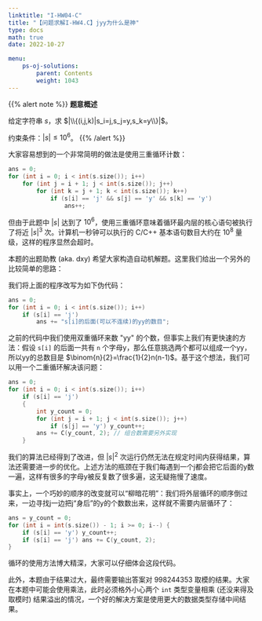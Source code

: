 ```yaml
---
linktitle: "I-HW04-C"
title: "【问题求解I-HW4.C】jyy为什么是神"
type: docs
math: true
date: 2022-10-27

menu:
    ps-oj-solutions:
        parent: Contents
        weight: 1043
---
```


{{% alert note %}}
**题意概述**

给定字符串 $s$，求 $|\\{(i,j,k)|s_i=j,s_j=y,s_k=y\\}|$。

约束条件：$|s|\leq 10^6$。
{{% /alert %}}

大家容易想到的一个非常简明的做法是使用三重循环计数：
```c++
ans = 0;
for (int i = 0; i < int(s.size()); i++)
    for (int j = i + 1; j < int(s.size()); j++)
        for (int k = j + 1; k < int(s.size()); k++)
            if (s[i] == 'j' && s[j] == 'y' && s[k] == 'y')
                ans++;
```

但由于此题中 $|s|$ 达到了 $10^6$，使用三重循环意味着循环最内层的核心语句被执行了将近 $|s|^3$ 次。计算机一秒钟可以执行的 C/C++ 基本语句数目大约在 $10^8$ 量级，这样的程序显然会超时。

本题的出题助教 (aka. dxy) 希望大家构造自动机解题。这里我们给出一个另外的比较简单的思路：

我们将上面的程序改写为如下伪代码：

```c++
ans = 0;
for (int i = 0; i < int(s.size()); i++)
    if (s[i] == 'j')
        ans += "s[i]的后面(可以不连续)的yy的数目";
```

之前的代码中我们使用双重循环来数 "yy" 的个数，但事实上我们有更快速的方法：假设 `s[i]` 的后面一共有 `n` 个字母y，那么任意挑选两个都可以组成一个yy，所以yy的总数目是 $\binom{n}{2}=\frac{1}{2}n(n-1)$。基于这个想法，我们可以用一个二重循环解决该问题：

```c++
ans = 0;
for (int i = 0; i < int(s.size()); i++)
    if (s[i] == 'j')
    {
        int y_count = 0;
        for (int j = i + 1; j < int(s.size()); j++)
            if (s[j] == 'y') y_count++;
        ans += C(y_count, 2); // 组合数需要另外实现
    }
```

我们的算法已经得到了改进，但 $|s|^2$ 次运行仍然无法在规定时间内获得结果，算法还需要进一步的优化。上述方法的瓶颈在于我们每遇到一个j都会把它后面的y数一遍，这样有很多的字母y被反复数了很多遍，这无疑拖慢了速度。

事实上，一个巧妙的顺序的改变就可以“柳暗花明”：我们将外层循环的顺序倒过来，一边寻找j一边把j“身后”的y的个数数出来，这样就不需要内层循环了：
```c++
ans = y_count = 0;
for (int i = int(s.size()) - 1; i >= 0; i--) {
    if (s[i] == 'y') y_count++;
    if (s[i] == 'j') ans += C(y_count, 2);
}
```
循环的使用方法博大精深，大家可以仔细体会这段代码。

此外，本题由于结果过大，最终需要输出答案对 $998244353$ 取模的结果。大家在本题中可能会使用乘法，此时必须格外小心两个 `int` 类型变量相乘 (还没来得及取模时) 结果溢出的情况，一个好的解决方案是使用更大的数据类型存储中间结果。